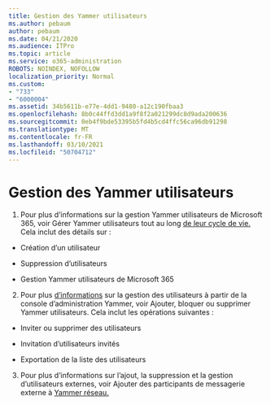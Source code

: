 ```yaml
---
title: Gestion des Yammer utilisateurs
ms.author: pebaum
author: pebaum
ms.date: 04/21/2020
ms.audience: ITPro
ms.topic: article
ms.service: o365-administration
ROBOTS: NOINDEX, NOFOLLOW
localization_priority: Normal
ms.custom:
- "733"
- "6000004"
ms.assetid: 34b5611b-e77e-4dd1-9480-a12c190fbaa3
ms.openlocfilehash: 8b0c44ffd3dd1a9f8f2a021299dc8d9ada200636
ms.sourcegitcommit: 0eb4f9bde53395b5fd4b5cd4ffc56ca96db91298
ms.translationtype: MT
ms.contentlocale: fr-FR
ms.lasthandoff: 03/10/2021
ms.locfileid: "50704712"
---
```

# <a name="managing-yammer-users"></a>Gestion des Yammer utilisateurs

1. Pour plus d’informations sur la gestion Yammer utilisateurs de Microsoft 365, voir Gérer Yammer utilisateurs tout au long [de leur cycle de vie.](https://docs.microsoft.com/yammer/manage-yammer-users/manage-users-across-their-lifecycle) Cela inclut des détails sur :

  - Création d’un utilisateur

  - Suppression d’utilisateurs

  - Gestion Yammer utilisateurs de Microsoft 365

2. Pour plus [d’informations](https://docs.microsoft.com/yammer/manage-yammer-users/add-block-or-remove-users) sur la gestion des utilisateurs à partir de la console d’administration Yammer, voir Ajouter, bloquer ou supprimer Yammer utilisateurs. Cela inclut les opérations suivantes :

  - Inviter ou supprimer des utilisateurs

  - Invitation d’utilisateurs invités

  - Exportation de la liste des utilisateurs

3. Pour plus d’informations sur l’ajout, la suppression et la gestion d’utilisateurs externes, voir Ajouter des participants de messagerie externe à [Yammer réseau.](https://docs.microsoft.com/yammer/work-with-external-users/add-external-participants)

